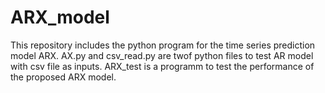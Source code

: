 # ARX_model
This repository includes the python program for the time series prediction model ARX.
AX.py and csv_read.py are twof python files to test AR model with csv file as inputs.
ARX_test is a programm to test the performance of the proposed ARX model. 
